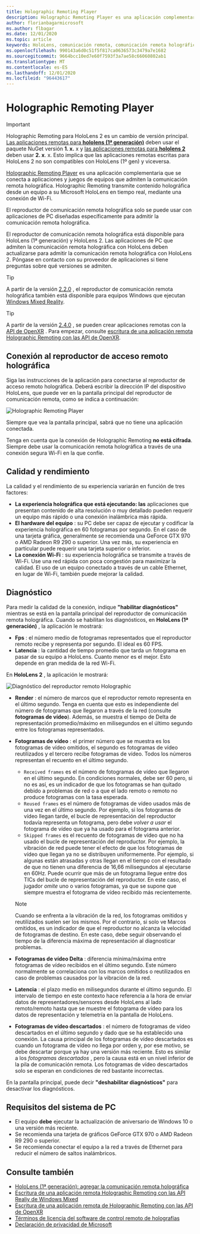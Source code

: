 ```yaml
---
title: Holographic Remoting Player
description: Holographic Remoting Player es una aplicación complementaria que se conecta a aplicaciones y juegos de equipos que admiten la comunicación remota holográfica. Holographic Remoting transmite contenido holográfica desde un equipo a su Microsoft HoloLens en tiempo real, mediante una conexión de Wi-Fi.
author: florianbagarmicrosoft
ms.author: flbagar
ms.date: 12/01/2020
ms.topic: article
keywords: HoloLens, comunicación remota, comunicación remota holográfica, auriculares de realidad mixta, auriculares de realidad mixta de Windows, auriculares de realidad virtual, diagnósticos, rendimiento
ms.openlocfilehash: 990143a6d0c51f5f817ca0636573c3479a7e1682
ms.sourcegitcommit: 9664bcc10ed7e60f7593f3a7ae58c66060802ab1
ms.translationtype: MT
ms.contentlocale: es-ES
ms.lasthandoff: 12/01/2020
ms.locfileid: "96443617"
---
```

# <a name="holographic-remoting-player"></a>Holographic Remoting Player

>[!IMPORTANT]
>Holographic Remoting para HoloLens 2 es un cambio de versión principal. [Las aplicaciones remotas para **hololens (1ª generación)**](add-holographic-remoting.md) deben usar el paquete NuGet versión **1. x.** x y [las aplicaciones remotas para **hololens 2**](holographic-remoting-create-remote-wmr.md) deben usar **2. x**. x. Esto implica que las aplicaciones remotas escritas para HoloLens 2 no son compatibles con HoloLens (1º gen) y viceversa.

[Holographic Remoting Player](https://www.microsoft.com/p/holographic-remoting-player/9nblggh4sv40) es una aplicación complementaria que se conecta a aplicaciones y juegos de equipos que admiten la comunicación remota holográfica. Holographic Remoting transmite contenido holográfica desde un equipo a su Microsoft HoloLens en tiempo real, mediante una conexión de Wi-Fi.

El reproductor de comunicación remota holográfica solo se puede usar con aplicaciones de PC diseñadas específicamente para admitir la comunicación remota holográfica.

El reproductor de comunicación remota holográfica está disponible para HoloLens (1ª generación) y HoloLens 2.  Las aplicaciones de PC que admiten la comunicación remota holográfica con HoloLens deben actualizarse para admitir la comunicación remota holográfica con HoloLens 2. Póngase en contacto con su proveedor de aplicaciones si tiene preguntas sobre qué versiones se admiten.

>[!TIP]
>A partir de la versión [2.2.0](holographic-remoting-version-history.md#v2.2.0) , el reproductor de comunicación remota holográfica también está disponible para equipos Windows que ejecutan [Windows Mixed Reality](../../discover/navigating-the-windows-mixed-reality-home.md).

>[!TIP]
>A partir de la versión [2.4.0](holographic-remoting-version-history.md#v2.4.0) , se pueden crear aplicaciones remotas con la [API de OpenXR](../native/openxr.md) . Para empezar, consulte [escritura de una aplicación remota Holographic Remoting con las API de OpenXR](holographic-remoting-create-remote-openxr.md).

## <a name="connecting-to-the-holographic-remoting-player"></a>Conexión al reproductor de acceso remoto holográfica

Siga las instrucciones de la aplicación para conectarse al reproductor de acceso remoto holográfica. Deberá escribir la dirección IP del dispositivo HoloLens, que puede ver en la pantalla principal del reproductor de comunicación remota, como se indica a continuación:

![Holographic Remoting Player](images/holographicremotingplayer.png)

Siempre que vea la pantalla principal, sabrá que no tiene una aplicación conectada.

Tenga en cuenta que la conexión de Holographic Remoting **no está cifrada**. Siempre debe usar la comunicación remota holográfica a través de una conexión segura Wi-Fi en la que confíe.

## <a name="quality-and-performance"></a>Calidad y rendimiento

La calidad y el rendimiento de su experiencia variarán en función de tres factores:
* **La experiencia holográfica que está ejecutando: las** aplicaciones que presentan contenido de alta resolución o muy detallado pueden requerir un equipo más rápido o una conexión inalámbrica más rápida.
* **El hardware del equipo** : su PC debe ser capaz de ejecutar y codificar la experiencia holográfica en 60 fotogramas por segundo. En el caso de una tarjeta gráfica, generalmente se recomienda una GeForce GTX 970 o AMD Radeon R9 290 o superior. Una vez más, su experiencia en particular puede requerir una tarjeta superior o inferior.
* **La conexión Wi-Fi** : su experiencia holográfica se transmite a través de Wi-Fi. Use una red rápida con poca congestión para maximizar la calidad. El uso de un equipo conectado a través de un cable Ethernet, en lugar de Wi-Fi, también puede mejorar la calidad.

## <a name="diagnostics"></a>Diagnóstico

Para medir la calidad de la conexión, indique **"habilitar diagnósticos"** mientras se está en la pantalla principal del reproductor de comunicación remota holográfica. Cuando se habilitan los diagnósticos, en **HoloLens (1ª generación)** , la aplicación le mostrará:

* **Fps** : el número medio de fotogramas representados que el reproductor remoto recibe y representa por segundo. El ideal es 60 FPS.
* **Latencia** : la cantidad de tiempo promedio que tarda un fotograma en pasar de su equipo a HoloLens. Cuanto menor es el mejor. Esto depende en gran medida de la red Wi-Fi.

En **HoloLens 2** , la aplicación le mostrará:

![Diagnóstico del reproductor remoto Holographic](images/holographicremotingplayer-diag.png)

* **Render** : el número de marcos que el reproductor remoto representa en el último segundo. Tenga en cuenta que esto es independiente del número de fotogramas que llegaron a través de la red (consulte **fotogramas de vídeo**). Además, se muestra el tiempo de Delta de representación promedio/máximo en milisegundos en el último segundo entre los fotogramas representados.

* **Fotogramas de vídeo** : el primer número que se muestra es los fotogramas de vídeo omitidos, el segundo es fotogramas de vídeo reutilizados y el tercero recibe fotogramas de vídeo. Todos los números representan el recuento en el último segundo.
    * ```Received frames``` es el número de fotogramas de vídeo que llegaron en el último segundo. En condiciones normales, debe ser 60 pero, si no es así, es un indicador de que los fotogramas se han quitado debido a problemas de red o a que el lado remoto o remoto no produce fotogramas con la tasa esperada.
    * ```Reused frames``` es el número de fotogramas de vídeo usados más de una vez en el último segundo. Por ejemplo, si los fotogramas de vídeo llegan tarde, el bucle de representación del reproductor todavía representa un fotograma, pero debe *volver a usar* el fotograma de vídeo que ya ha usado para el fotograma anterior.
    * ```Skipped frames``` es el recuento de fotogramas de vídeo que no ha usado el bucle de representación del reproductor. Por ejemplo, la vibración de red puede tener el efecto de que los fotogramas de vídeo que llegan ya no se distribuyen uniformemente. Por ejemplo, si algunas están atrasadas y otras llegan en el tiempo con el resultado de que no tienen una diferencia de 16,66 milisegundos al ejecutarse en 60Hz. Puede ocurrir que más de un fotograma llegue entre dos TICs del bucle de representación del reproductor. En este caso, el jugador *omite* uno o varios fotogramas, ya que se supone que siempre muestra el fotograma de vídeo recibido más recientemente.

    >[!NOTE]
    >Cuando se enfrenta a la vibración de la red, los fotogramas omitidos y reutilizados suelen ser los mismos. Por el contrario, si solo ve Marcos omitidos, es un indicador de que el reproductor no alcanza la velocidad de fotogramas de destino. En este caso, debe seguir observando el tiempo de la diferencia máxima de representación al diagnosticar problemas.

* **Fotogramas de vídeo Delta** : diferencia mínima/máxima entre fotogramas de vídeo recibidos en el último segundo. Este número normalmente se correlaciona con los marcos omitidos o reutilizados en caso de problemas causados por la vibración de la red.
* **Latencia** : el plazo medio en milisegundos durante el último segundo. El intervalo de tiempo en este contexto hace referencia a la hora de enviar datos de representadores/sensores desde HoloLens al lado remoto/remoto hasta que se muestre el fotograma de vídeo para los datos de representación y telemetría en la pantalla de HoloLens.
* **Fotogramas de vídeo descartados** : el número de fotogramas de vídeo descartados en el último segundo y dado que se ha establecido una conexión. La causa principal de los fotogramas de vídeo descartados es cuando un fotograma de vídeo no llega por orden y, por ese motivo, se debe descartar porque ya hay una versión más reciente. Esto es similar a los *fotogramas descartados* , pero la causa está en un nivel inferior de la pila de comunicación remota. Los fotogramas de vídeo descartados solo se esperan en condiciones de red bastante incorrectas.

En la pantalla principal, puede decir **"deshabilitar diagnósticos"** para desactivar los diagnósticos.

## <a name="pc-system-requirements"></a>Requisitos del sistema de PC
* El equipo **debe** ejecutar la actualización de aniversario de Windows 10 o una versión más reciente.
* Se recomienda una tarjeta de gráficos GeForce GTX 970 o AMD Radeon R9 290 o superior.
* Se recomienda conectar el equipo a la red a través de Ethernet para reducir el número de saltos inalámbricos.

## <a name="see-also"></a>Consulte también
* [HoloLens (1ª generación): agregar la comunicación remota holográfica](add-holographic-remoting.md)
* [Escritura de una aplicación remota Holographic Remoting con las API Realiy de Windows Mixed](holographic-remoting-create-remote-wmr.md)
* [Escritura de una aplicación remota de Holographic Remoting con las API de OpenXR](holographic-remoting-create-remote-openxr.md)
* [Términos de licencia del software de control remoto de holografías](https://docs.microsoft.com//legal/mixed-reality/microsoft-holographic-remoting-software-license-terms)
* [Declaración de privacidad de Microsoft](https://go.microsoft.com/fwlink/?LinkId=521839)
